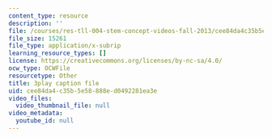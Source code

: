 ```yaml
---
content_type: resource
description: ''
file: /courses/res-tll-004-stem-concept-videos-fall-2013/cee84da4c35b5e58888ed0492281ea3e_-IWKPe6X6Vs.vtt
file_size: 15261
file_type: application/x-subrip
learning_resource_types: []
license: https://creativecommons.org/licenses/by-nc-sa/4.0/
ocw_type: OCWFile
resourcetype: Other
title: 3play caption file
uid: cee84da4-c35b-5e58-888e-d0492281ea3e
video_files:
  video_thumbnail_file: null
video_metadata:
  youtube_id: null
---
```

